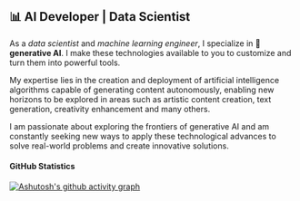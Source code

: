 ## 📊 AI Developer | Data Scientist



As a *data scientist* and *machine learning engineer*, I specialize in 🤖 **generative AI**. I make these technologies available to you to customize and turn them into powerful tools.

My expertise lies in the creation and deployment of artificial intelligence algorithms capable of generating content autonomously, enabling new horizons to be explored in areas such as artistic content creation, text generation, creativity enhancement and many others.

I am passionate about exploring the frontiers of generative AI and am constantly seeking new ways to apply these technological advances to solve real-world problems and create innovative solutions.



#### GitHub Statistics

[![Ashutosh's github activity graph](https://github-readme-activity-graph.vercel.app/graph?username=marcgloaguen&hide_title=true&bg_color=FFFF&color=1A5276&point=1A5276&line=F5B041)](https://github.com/ashutosh00710/github-readme-activity-graph)

[//]: # (![Top Languages]&#40;https://github-readme-stats.vercel.app/api/top-langs/?username=marcgloaguen&layout=compact&#41;)


